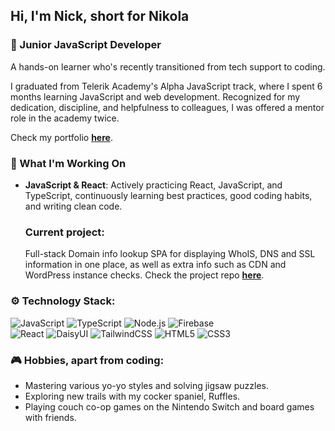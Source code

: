 ## Hi, I'm Nick, short for Nikola

### 🌱 Junior JavaScript Developer

A hands-on learner who's recently transitioned from tech support to coding.   

I graduated from Telerik Academy's Alpha JavaScript track, where I spent 6 months learning JavaScript and web development. Recognized for my dedication, discipline, and helpfulness to colleagues, I was offered a mentor role in the academy twice. 

Check my portfolio **[here](https://nikola-nenovski.info)**.

### 🚀 What I'm Working On

- **JavaScript & React**: Actively practicing React, JavaScript, and TypeScript, continuously learning best practices, good coding habits, and writing clean code.

  ### **Current project**: 
  Full-stack Domain info lookup SPA for displaying WhoIS, DNS and SSL information in one place, as well as extra info such as CDN and WordPress instance checks. 
  Check the project repo **[here](https://github.com/Nickslabcode/domain-info-lookup)**.  

### ⚙️ Technology Stack:
![JavaScript](https://img.shields.io/badge/JavaScript-F7DF1E?style=for-the-badge&logo=javascript&logoColor=black)
![TypeScript](https://img.shields.io/badge/TypeScript-3178C6?style=for-the-badge&logo=typescript&logoColor=white)
![Node.js](https://img.shields.io/badge/Node.js-339933?style=for-the-badge&logo=node.js&logoColor=white)
![Firebase](https://img.shields.io/badge/Firebase-FFCA28?style=for-the-badge&logo=firebase&logoColor=black)  
![React](https://img.shields.io/badge/React-20232A?style=for-the-badge&logo=react&logoColor=61DAFB)
![DaisyUI](https://img.shields.io/badge/DaisyUI-5A0EF8?style=for-the-badge&logo=daisyui&logoColor=white)
![TailwindCSS](https://img.shields.io/badge/TailwindCSS-06B6D4?style=for-the-badge&logo=tailwindcss&logoColor=white)
![HTML5](https://img.shields.io/badge/HTML5-E34F26?style=for-the-badge&logo=html5&logoColor=white)
![CSS3](https://img.shields.io/badge/CSS3-1572B6?style=for-the-badge&logo=css3&logoColor=white)

### 🎮 Hobbies, apart from coding:
- Mastering various yo-yo styles and solving jigsaw puzzles.
- Exploring new trails with my cocker spaniel, Ruffles.
- Playing couch co-op games on the Nintendo Switch and board games with friends.
